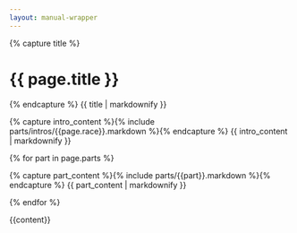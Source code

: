 ```yaml
---
layout: manual-wrapper
---
```

{% capture title %}
# {{ page.title }}
{% endcapture %}
{{ title | markdownify }}

{% capture intro_content %}{% include parts/intros/{{page.race}}.markdown %}{% endcapture %}
{{ intro_content | markdownify }}

{% for part in page.parts %}

{% capture part_content %}{% include parts/{{part}}.markdown %}{% endcapture %}
{{ part_content | markdownify }}

{% endfor %}

{{content}}
